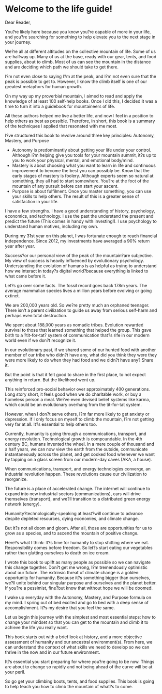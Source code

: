 # Welcome to the life guide!

Dear Reader,

You?re likely here because you know you?re capable of more in your life, and you?re searching for something to help elevate you to the next stage in your journey. 

We?re all at different altitudes on the collective mountain of life. Some of us are halfway up. Many of us at the base, ready with our gear, tents, and food supplies, about to climb. Most of us can see the mountain in the distance and are deciding which path we should take to get there. 

I?m not even close to saying I?m at the peak, and I?m not even sure that the peak is possible to get to. However, I know the climb itself is one of our greatest metaphors for human growth. 

On my way up my proverbial mountain, I aimed to read and apply the knowledge of at least 100 self-help books. Once I did this, I decided it was a time to turn it into a guidebook for mountaineers of life. 

All these authors helped me live a better life, and now I feel in a position to help others as best as possible. Therefore, in short, this book is a summary of the techniques I applied that resonated with me most. 

I?ve structured this book to revolve around three key principles: Autonomy, Mastery, and Purpose


* Autonomy is predominantly about getting your life under your control. Although I?m helping give you tools for your mountain summit, it?s up to you to work your physical, mental, and emotional body/mind. 
* Mastery is about choosing what you want to learn in life and continuous improvement to become the best you can possibly be. Know that the early stages of mastery is foolery. Although experts seem so natural at something, they all had to start somewhere. You?re at the foot of the mountain of any pursuit before can start your ascent.
* Purpose is about fulfilment. Once you master something, you can use your skills to help others. The result of this is a greater sense of satisfaction in your life.

I have a few strengths. I have a good understanding of history, psychology, economics, and technology. I use the past the understand the present and predict the future (This comes in handy with investing!). I use psychology to understand human motives, including my own. 

During my 31st year on this planet, I was fortunate enough to reach financial independence. Since 2012, my investments have averaged a 90% return year after year.

Success?or our personal view of the peak of the mountain?are subjective. My view of success is heavily influenced by evolutionary psychology. Understanding the evolution of humans is as helpful as trying to understand how we interact in today?s digital world?because everything is linked to what came before it.


Let?s go over some facts. The fossil record goes back 178m years. The average mammalian species lives a million years before evolving or going extinct.
 
We are 200,000 years old. So we?re pretty much an orphaned teenager. There isn't a parent civilization to guide us away from serious self-harm and perhaps even total destruction. 

We spent about 188,000 years as nomadic tribes. Evolution rewarded survival to those that learned something that helped the group. This gave birth to a ?tit-for-tat? system of communication that?s rife in our modern world even if we don?t recognize it. 

In our evolutionary past, if we shared some of our hunted food with another member of our tribe who didn?t have any, what did you think they were they were more likely to do when they had food and we didn?t have any? Share it. 

But the point is that it felt good to share in the first place, to not expect anything in return. But the likelihood went up.

This reinforced pro-social behavior over approximately 400 generations. Long story short, it feels good when we do charitable work, or buy a homeless person a meal. We?ve even devised belief systems like karma, which could be an evolutionary overhang from the tit-for-tat system.

However, when I don?t serve others, I?m far more likely to get anxiety or depression. If I only focus on myself to climb the mountain, I?m not getting very far at all. It?s essential to help others too.

Currently, humanity is going through a communications, transport, and energy revolution. Technological growth is compoundable. In the 4th century BC, humans invented the wheel. In a mere couple of thousand and a half years, we can now view the earth from the outside, communicate instantaneously across the planet, and get cooked food whenever we want by tapping on a glass screen from our modern-day caves (AKA, a house).

When communications, transport, and energy technologies converge, an industrial revolution happen. These revolutions cause our civilization to reorganize.

The future is a place of accelerated change. The internet will continue to expand into new industrial sectors (communications), cars will drive themselves (transport), and we?ll transition to a distributed green energy network (energy). 

Humanity?technologically-speaking at least?will continue to advance despite depleted resources, dying economies, and climate change. 

But it?s not all doom and gloom. After all, those are opportunities for us to grow as a species, and to ascend the mountain of positive change. 

Here?s what I think: It?s time for humanity to stop shitting where we eat. Responsibility comes before freedom. So let?s start eating our vegetables rather than glutting ourselves to death on ice cream. 

I wrote this book to uplift as many people as possible so we can navigate this change together. 
Don?t get me wrong, I?m tremendously optimistic about our future. The extrinsic threat of climate change is a golden opportunity for humanity. Because it?s something bigger than ourselves, we?ll unite behind our singular purpose and ourselves and the planet better. If you?re a pessimist, fine?but know that without hope we will be doomed. 


I wake up everyday with the Autonomy, Mastery, and Purpose formula on my mind. I spring out of bed excited and go to bed with a deep sense of accomplishment. It?s my desire that you feel the same.

Let us begin this journey with the simplest and most essential steps: how to change your mindset so that you can get to the mountain and climb it to achieve the life you really want.

This book starts out with a brief look at history, and a more objective assessment of humanity and our ancestral environment(s). From here, we can understand the context of what skills we need to develop so we can thrive in the now and in our future environment.

It?s essential you start preparing for where you?re going to be now. Things are about to change so rapidly and not being ahead of the curve will be at your peril. 

So go get your climbing boots, tents, and food supplies. This book is going to help teach you how to climb the mountain of what?s to come. 


